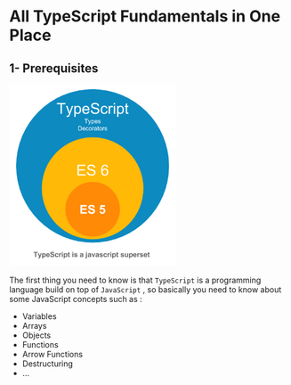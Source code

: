 # All TypeScript Fundamentals in One Place

## 1- Prerequisites

<img src="./images/typescript-diagram.png" width="300" />

The first thing you need to know is that `TypeScript` is a programming language build on top of `JavaScript` , so basically you need to know about some JavaScript concepts such as :

- Variables
- Arrays
- Objects
- Functions
- Arrow Functions
- Destructuring
- ...





